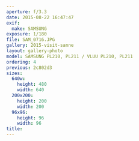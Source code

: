```yaml
---
aperture: f/3.3
date: 2015-08-22 16:47:47
exif:
  make: SAMSUNG
exposure: 1/180
file: SAM_0716.JPG
gallery: 2015-visit-sanne
layout: gallery-photo
model: SAMSUNG PL210, PL211 / VLUU PL210, PL211
ordering: 4
previous: 2c802d3
sizes:
  640w:
    height: 480
    width: 640
  200x200:
    height: 200
    width: 200
  96x96:
    height: 96
    width: 96
title: 
---
```

